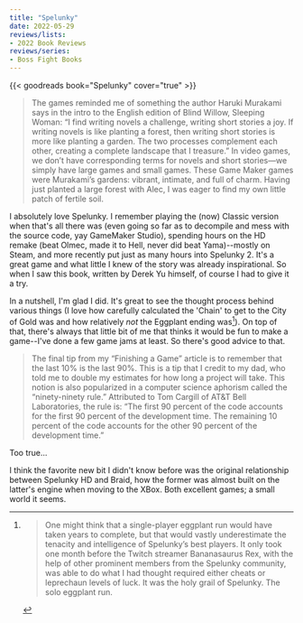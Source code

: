 ```yaml
---
title: "Spelunky"
date: 2022-05-29
reviews/lists:
- 2022 Book Reviews
reviews/series:
- Boss Fight Books
---
```

{{< goodreads book="Spelunky" cover="true" >}}

> The games reminded me of something the author Haruki Murakami says in the intro to the English edition of Blind Willow, Sleeping Woman: “I find writing novels a challenge, writing short stories a joy. If writing novels is like planting a forest, then writing short stories is more like planting a garden. The two processes complement each other, creating a complete landscape that I treasure.” In video games, we don’t have corresponding terms for novels and short stories—we simply have large games and small games. These Game Maker games were Murakami’s gardens: vibrant, intimate, and full of charm. Having just planted a large forest with Alec, I was eager to find my own little patch of fertile soil.

I absolutely love Spelunky. I remember playing the (now) Classic version when that's all there was (even going so far as to decompile and mess with the source code, yay GameMaker Studio), spending hours on the HD remake (beat Olmec, made it to Hell, never did beat Yama)--mostly on Steam, and more recently put just as many hours into Spelunky 2. It's a great game and what little I knew of the story was already inspirational. So when I saw this book, written by Derek Yu himself, of course I had to give it a try.

<!--more-->

In a nutshell, I'm glad I did. It's great to see the thought process behind various things (I love how carefully calculated the 'Chain' to get to the City of Gold was and how relatively *not* the Eggplant ending was[^eggplant]). On top of that, there's always that little bit of me that thinks it would be fun to make a game--I've done a few game jams at least. So there's good advice to that. 

> The final tip from my “Finishing a Game” article is to remember that the last 10% is the last 90%. This is a tip that I credit to my dad, who told me to double my estimates for how long a project will take. This notion is also popularized in a computer science aphorism called the “ninety-ninety rule.” Attributed to Tom Cargill of AT&T Bell Laboratories, the rule is: “The first 90 percent of the code accounts for the first 90 percent of the development time. The remaining 10 percent of the code accounts for the other 90 percent of the development time.”

Too true...

I think the favorite new bit I didn't know before was the original relationship between Spelunky HD and Braid, how the former was almost built on the latter's engine when moving to the XBox. Both excellent games; a small world it seems. 

[^eggplant]: 

    > One might think that a single-player eggplant run would have taken years to complete, but that would vastly underestimate the tenacity and intelligence of Spelunky’s best players. It only took one month before the Twitch streamer Bananasaurus Rex, with the help of other prominent members from the Spelunky community, was able to do what I had thought required either cheats or leprechaun levels of luck. It was the holy grail of Spelunky. The solo eggplant run.